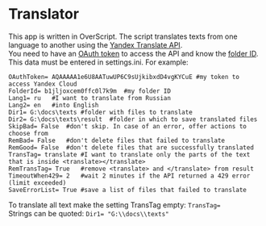 # Translator

This app is written in OverScript.
The script translates texts from one language to another using the [Yandex Translate API].\
You need to have an [OAuth token] to access the API and know the [folder ID]. This data must be entered in settings.ini. For example:
```
OAuthToken= AQAAAAA1e6U8AATuwUP6C9sUjkibxdD4vgKYCuE	#my token to access Yandex Cloud
FolderId= b1jljoxcem0ffc0l7k9m	#my folder ID 
Lang1= ru	#I want to translate from Russian 
Lang2= en	#into English
Dir1= G:\docs\texts	#folder with files to translate
Dir2= G:\docs\texts\result	#folder in which to save translated files
SkipBad= False	#don't skip. In case of an error, offer actions to choose from
RemBad= False	#don't delete files that failed to translate
RemGood= False	#don't delete files that are successfully translated
TransTag= translate	#I want to translate only the parts of the text that is inside <translate></translate>
RemTransTag= True	#remove <translate> and </translate> from result
TimeoutWhen429= 2	#wait 2 minutes if the API returned a 429 error (limit exceeded)
SaveErrorList= True	#save a list of files that failed to translate
```
To translate all text make the setting TransTag empty:
`TransTag=`\
Strings can be quoted: 
`Dir1= "G:\\docs\\texts"`


[Yandex Translate API]: https://yandex.ru/dev/translate/

[OAuth token]: https://cloud.yandex.ru/docs/iam/concepts/authorization/oauth-token

[folder ID]: https://cloud.yandex.ru/docs/resource-manager/operations/folder/get-id

